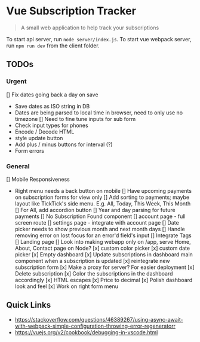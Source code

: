 # Vue Subscription Tracker

> A small web application to help track your subscriptions 

To start api server, run `node server/index.js`.
To start vue webpack server, run `npm run dev` from the client folder.

## TODOs
### Urgent

[] Fix dates going back a day on save 
- Save dates as ISO string in DB
- Dates are being parsed to local time in browser, need to only use no timezone
[] Need to fine tune inputs for sub form
- Check input types for phones
- Encode / Decode HTML
- style update button
- Add plus / minus buttons for interval (?)
- Form errors

### General

[] Mobile Responsiveness 
- Right menu needs a back button on mobile
[] Have upcoming payments on subscription forms for view only
[] Add sorting to payments; maybe layout like TickTick's side menu. E.g. All, Today, This Week, This Month
  [] For All, add accordion button 
[] Year and day parsing for future payments
[] No Subscription Found component
[] account page - full screen route
  [] settings page - integrate with account page
[] Date picker needs to show previous month and next month days
[] Handle removing error on lost focus for an error'd field's input
[] Integrate Tags
[] Landing page
[] Look into making webapp only on /app, serve Home, About, Contact page on Node?
[x] custom color picker
[x] custom date picker
[x] Empty dashboard 
[x] Update subscriptions in dashboard main component when a subscription is updated
[x] reintegrate new subscription form
[x] Make a proxy for server? For easier deployment
[x] Delete subscription
[x] Color the subscriptions in the dashboard accordingly
[x] HTML escapes
[x] Price to decimal
[x] Polish dashboard look and feel
  [x] Work on right form menu

## Quick Links
- https://stackoverflow.com/questions/46389267/using-async-await-with-webpack-simple-configuration-throwing-error-regeneratorr
- https://vuejs.org/v2/cookbook/debugging-in-vscode.html